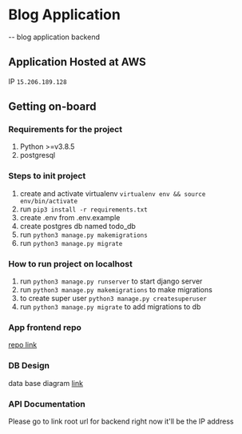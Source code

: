 # Blog Application

-- blog application backend

## Application Hosted at AWS

IP `15.206.189.128`

## Getting on-board

### Requirements for the project

1. Python >=v3.8.5
2. postgresql

### Steps to init project

1. create and activate virtualenv `virtualenv env && source env/bin/activate`
2. run `pip3 install -r requirements.txt`
3. create .env from .env.example
4. create postgres db named todo_db
5. run `python3 manage.py makemigrations`
6. run `python3 manage.py migrate`

### How to run project on localhost

1. run `python3 manage.py runserver` to start django server
2. run `python3 manage.py makemigrations` to make migrations
3. to create super user `python3 manage.py createsuperuser`
4. run `python3 manage.py migrate` to add migrations to db

### App frontend repo

[repo link](https://github.com/thisisfaisalhere/blog-frontend)

### DB Design

data base diagram [link](https://drawsql.app/innovacio-technologies/diagrams/blog-db)

### API Documentation

Please go to link root url for backend
right now it'll be the IP address
